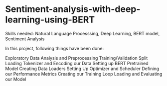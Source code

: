 # Sentiment-analysis-with-deep-learning-using-BERT

Skills needed: Natural Language Processsing, Deep Learning, BERT model, Sentiment Analysis

In this project, following things have been done:

Exploratory Data Analysis and Preprocessing
Training/Validation Split
Loading Tokenizer and Encoding our Data
Setting up BERT Pretrained Model
 Creating Data Loaders
  Setting Up Optimizer and Scheduler
  Defining our Performance Metrics
  Creating our Training Loop
  Loading and Evaluating our Model
